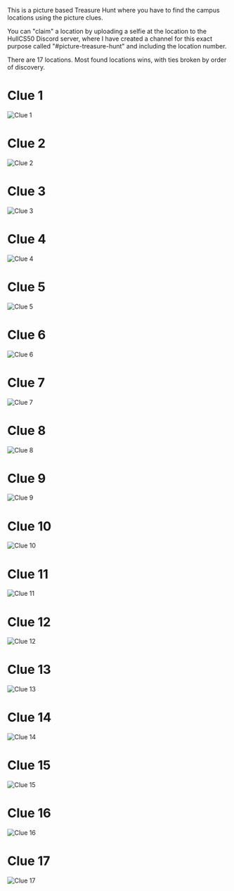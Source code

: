 This is a picture based Treasure Hunt where you have to find the campus locations using the picture clues.

You can "claim" a location by uploading a selfie at the location to the HullCS50 Discord server, where I have created a channel for this exact purpose called "#picture-treasure-hunt" and including the location number. 

There are 17 locations. Most found locations wins, with ties broken by order of discovery.

# Clue 1

![Clue 1](images/20220711_131838.jpg)

# Clue 2

![Clue 2](images/20220711_132144.jpg)

# Clue 3

![Clue 3](images/20220711_134336.jpg)

# Clue 4

![Clue 4](images/20220711_134621.jpg)

# Clue 5

![Clue 5](images/20220711_133138.jpg)

# Clue 6

![Clue 6](images/20220711_132352.jpg)

# Clue 7

![Clue 7](images/20220711_132005.jpg)

# Clue 8

![Clue 8](images/20220711_133823.jpg)

# Clue 9

![Clue 9](images/20220711_134225.jpg)

# Clue 10

![Clue 10](images/20220711_132825.jpg)

# Clue 11

![Clue 11](images/20220711_133244.jpg)

# Clue 12

![Clue 12](images/20220711_133639.jpg)

# Clue 13

![Clue 13](images/20220711_132308.jpg)

# Clue 14

![Clue 14](images/20220711_132638.jpg)

# Clue 15

![Clue 15](images/20220711_133232.jpg)

# Clue 16

![Clue 16](images/20220711_134439.jpg)

# Clue 17

![Clue 17](images/20220916_152500.jpg)

